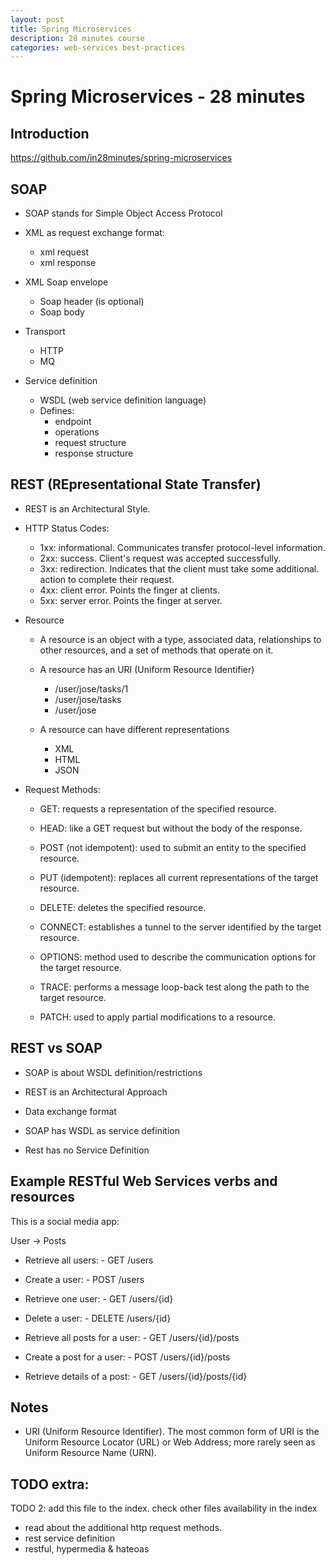 ```yaml
---
layout: post
title: Spring Microservices
description: 28 minutes course
categories: web-services best-practices
---
```


# Spring Microservices - 28 minutes

## Introduction

https://github.com/in28minutes/spring-microservices

## SOAP

* SOAP stands for Simple Object Access Protocol

* XML as request exchange format:
	* xml request
	* xml response

* XML Soap envelope
	* Soap header (is optional)
	* Soap body

* Transport
	* HTTP
	* MQ

* Service definition
	* WSDL (web service definition language)
	* Defines:
		* endpoint
		* operations
		* request structure
		* response structure

## REST (REpresentational State Transfer)

* REST is an Architectural Style.

* HTTP Status Codes:
	* 1xx: informational. Communicates transfer protocol-level information.
	* 2xx: success. Client's request was accepted successfully.
	* 3xx: redirection. Indicates that the client must take some additional.
	action to complete their request.
	* 4xx: client error. Points the finger at clients.
	* 5xx: server error. Points the finger at server.

* Resource
	* A resource is an object with a type, associated data, relationships to 
	other resources, and a set of methods that operate on it.

	* A resource has an URI (Uniform Resource Identifier)
		- /user/jose/tasks/1
		- /user/jose/tasks
		- /user/jose

	* A resource can have different representations
		- XML
		- HTML
		- JSON

* Request Methods:
	* GET: requests a representation of the specified resource.
	* HEAD: like a GET request but without the body of the response.
	* POST (not idempotent): used to submit an entity to the specified resource.
	* PUT (idempotent): replaces all current representations of the target resource.
	* DELETE: deletes the specified resource.

	* CONNECT: establishes a tunnel to the server identified by the target resource.
	* OPTIONS: method used to describe the communication options for the target resource.
	* TRACE: performs a message loop-back test along the path to the target resource.
	* PATCH: used to apply partial modifications to a resource.
	
## REST vs SOAP

* SOAP is about WSDL definition/restrictions
* REST is an Architectural Approach

* Data exchange format

* SOAP has WSDL as service definition
* Rest has no Service Definition

## Example RESTful Web Services verbs and resources

This is a social media app: 

User -> Posts

- Retrieve all users:   - GET /users
- Create a user:        - POST /users
- Retrieve one user:    - GET /users/{id}
- Delete a user:        - DELETE /users/{id}

- Retrieve all posts for a user:    - GET /users/{id}/posts
- Create a post for a user:         - POST /users/{id}/posts
- Retrieve details of a post:       - GET /users/{id}/posts/{id}    


## Notes

* URI (Uniform Resource Identifier). The most common form of URI is the Uniform 
Resource Locator (URL) or Web Address; more rarely seen as Uniform Resource Name (URN).

## TODO extra:
TODO 2: add this file to the index.
check other files availability in the index
* read about the additional http request methods.
* rest service definition
* restful, hypermedia & hateoas


# 



